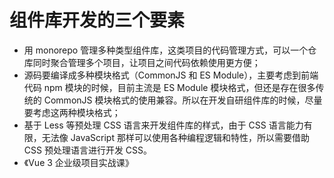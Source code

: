 # 组件库开发的三个要素
- 用 monorepo 管理多种类型组件库，这类项目的代码管理方式，可以一个仓库同时聚合管理多个项目，让项目之间代码依赖使用更方便；
- 源码要编译成多种模块格式（CommonJS 和 ES Module），主要考虑到前端代码 npm 模块的时候，目前主流是 ES Module 模块格式，但还是存在很多传统的 CommonJS 模块格式的使用兼容。所以在开发自研组件库的时候，尽量要考虑这两种模块格式；
- 基于 Less 等预处理 CSS 语言来开发组件库的样式，由于 CSS 语言能力有限，无法像 JavaScript 那样可以使用各种编程逻辑和特性，所以需要借助 CSS 预处理语言进行开发 CSS。
- 《Vue 3 企业级项目实战课》